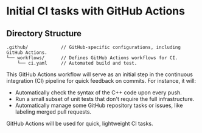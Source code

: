 # Initial CI tasks with GitHub Actions

## Directory Structure
```
.github/            // GitHub-specific configurations, including GitHub Actions.
└── workflows/      // Defines GitHub Actions workflows for CI.
    └── ci.yaml	    // Automated build and test.
```

This GitHub Actions workflow will serve as an initial step in the continuous integration (CI) pipeline for quick feedback on commits. For instance, it will:

- Automatically check the syntax of the C++ code upon every push.
- Run a small subset of unit tests that don't require the full infrastructure.
- Automatically manage some GitHub repository tasks or issues, like labeling merged pull requests.

GitHub Actions will be used for quick, lightweight CI tasks.